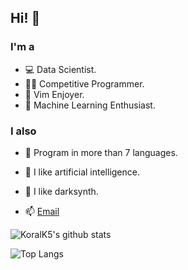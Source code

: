 ## Hi! 👋

### I'm a
- 💻 Data Scientist.
- 👨‍💻 Competitive Programmer.
- 📜 Vim Enjoyer.
- 🤖 Machine Learning Enthusiast.

### I also
- 🐍 Program in more than 7 languages.
- 🧠 I like artificial intelligence.
- 🎵 I like darksynth.

- 📫 [Email](kulacoglukoral@gmail.com)

![KoralK5's github stats](https://github-readme-stats.vercel.app/api?username=KoralK5&show_icons=true&theme=gruvbox)

![Top Langs](https://github-readme-stats.vercel.app/api/top-langs/?username=KoralK5&show_icons=true&theme=gruvbox)
